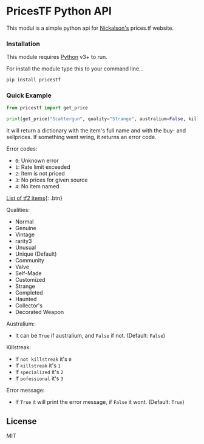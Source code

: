 # PricesTF Python API

This modul is a simple python api for [Nickalson's](https://github.com/Nicklason/) prices.tf website.

### Installation

This module requires [Python](https://www.python.org/) v3+ to run.

For install the module type this to your command line...

```sh
pip install pricestf
```
### Quick Example
```py
from pricestf import get_price

print(get_price("Scattergun", quality="Strange", australium=False, killstreak=0, error_message=True))
```
It will return a dictionary with the item's full name and with the buy- and sellprices.
If something went wring, it returns an error code.

Error codes:
- `0`: Unknown error
- `1`: Rate limit exceeded
- `2`: Item is not priced
- `3`: No prices for given source
- `4`: No item named <name>

[List of tf2 items](https://wiki.alliedmods.net/Team_fortress_2_item_definition_indexes){: .btn}


Qualities:
- Normal
- Genuine
- Vintage
- rarity3
- Unusual
- Unique (Default)
- Community
- Valve
- Self-Made
- Customized
- Strange
- Completed
- Haunted
- Collector's
- Decorated Weapon

Australium:
- It can be `True` if australium, and `False` if not. (Default: `False`)

Killstreak:
- If ``not killstreak`` it's `0`
- If ``killstreak`` it's `1`
- If ``specialized`` it's `2`
- If ``pofessional`` it's `3`

Error message:
- If `True` it will print the error message, if `False` it wont. (Default: `True`)


License
----

MIT
